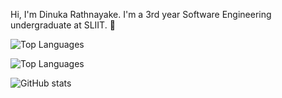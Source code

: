 Hi, I'm Dinuka Rathnayake. I'm a 3rd year Software Engineering undergraduate at SLIIT. 👋

![Top Languages](https://github-readme-stats.vercel.app/api/top-langs/?username=sdinukarathnayake&layout=compact)

![Top Languages](https://github-readme-stats.vercel.app/api/top-langs/?username=sdinukarathnayake&layout=compact&langs_count=10)

![GitHub stats](https://github-readme-stats.vercel.app/api?username=sdinukarathnayake&show_icons=true)


<!--
**sdinukarathnayake/sdinukarathnayake** is a ✨ _special_ ✨ repository because its `README.md` (this file) appears on your GitHub profile.

Here are some ideas to get you started:

- 🔭 I’m currently working on ...
- 🌱 I’m currently learning ...
- 👯 I’m looking to collaborate on ...
- 🤔 I’m looking for help with ...
- 💬 Ask me about ...
- 📫 How to reach me: ...
- 😄 Pronouns: ...
- ⚡ Fun fact: ...
-->
